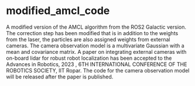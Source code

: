 # modified_amcl_code

A modified version of the AMCL algorithm from the ROS2 Galactic version. The correction step has been modified that is in addition to the weights from the laser, the particles are also
assigned weights from external cameras. The camera observation model is a multivariate Gaussian with a mean and covariance matrix. 
A paper on integrating external cameras with on-board lidar for robust robot localization has been accepted to the Advances in Robotics, 2023 , 6TH INTERNATIONAL CONFERENCE OF THE ROBOTICS SOCIETY, IIT Ropar.
The code for the camera observation model will be released after the paper is published.
